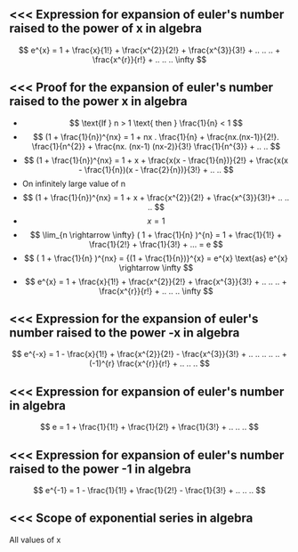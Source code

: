 <<<
 Expression for expansion of euler's number raised to the power of x in algebra
---


$$ e^{x} = 1 + \frac{x}{1!} + \frac{x^{2}}{2!} + \frac{x^{3}}{3!} + .. .. .. + \frac{x^{r}}{r!} + .. .. .. \infty $$ 


>>> 
<<<
 Proof for the expansion of euler's number raised to the power x in algebra
---


- $$ \text{If } n > 1 \text{ then } \frac{1}{n} < 1 $$
- $$ (1 + \frac{1}{n})^{nx} = 1 + nx . \frac{1}{n} + \frac{nx.(nx-1)}{2!}. \frac{1}{n^{2}} + \frac{nx. (nx-1) (nx-2)}{3!} \frac{1}{n^{3}} + .. .. $$
- $$ (1 + \frac{1}{n})^{nx} = 1 + x + \frac{x(x - \frac{1}{n})}{2!} + \frac{x(x - \frac{1}{n})(x - \frac{2}{n})}{3!} + .. .. $$ 
- On infinitely large value of n
- $$ (1 + \frac{1}{n})^{nx} = 1 + x + \frac{x^{2}}{2!} + \frac{x^{3}}{3!}+ .. .. .. $$ 
- $$ x = 1 $$ 
- $$ \lim_{n \rightarrow \infty} ( 1 + \frac{1}{n} )^{n} = 1 + \frac{1}{1!} + \frac{1}{2!} + \frac{1}{3!} + … = e $$
- $$ ( 1 + \frac{1}{n} )^{nx} = {(1 + \frac{1}{n})}^{x} = e^{x} \text{as} e^{x} \rightarrow \infty $$ 
- $$ e^{x} = 1 + \frac{x}{1!} + \frac{x^{2}}{2!} + \frac{x^{3}}{3!} + .. .. .. + \frac{x^{r}}{r!} + .. .. .. \infty $$ 


>>> 
<<<
 Expression for the expansion of euler's number raised to the power -x in algebra
---


$$ e^{-x} = 1 - \frac{x}{1!} + \frac{x^{2}}{2!} - \frac{x^{3}}{3!} + .. .. .. .. .. + (-1)^{r} \frac{x^{r}}{r!} + .. .. ..  $$ 

>>> 
<<<
 Expression for expansion of euler's number in algebra
---


$$ e = 1 + \frac{1}{1!} + \frac{1}{2!} + \frac{1}{3!} + .. .. ..  $$ 


>>> 
<<<
 Expression for expansion of euler's number raised to the power -1 in algebra
---

$$ e^{-1} = 1 - \frac{1}{1!} + \frac{1}{2!} - \frac{1}{3!} + .. .. ..  $$ 

>>> 
<<<
 Scope of exponential series in algebra
---

All values of x




>>> 
